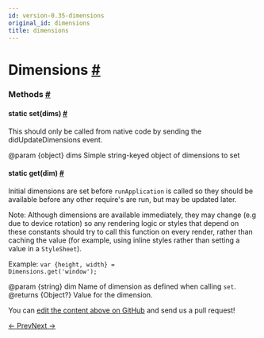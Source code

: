 ```yaml
---
id: version-0.35-dimensions
original_id: dimensions
title: dimensions
---
```

<a id="content"></a><h1><a class="anchor" name="dimensions"></a>Dimensions <a class="hash-link" href="docs/dimensions.html#dimensions">#</a></h1><div><div></div><span><h3><a class="anchor" name="methods"></a>Methods <a class="hash-link" href="docs/dimensions.html#methods">#</a></h3><div class="props"><div class="prop"><h4 class="methodTitle"><a class="anchor" name="set"></a><span class="methodType">static </span>set<span class="methodType">(dims)</span> <a class="hash-link" href="docs/dimensions.html#set">#</a></h4><div><p>This should only be called from native code by sending the
didUpdateDimensions event.</p><p>@param {object} dims Simple string-keyed object of dimensions to set</p></div></div><div class="prop"><h4 class="methodTitle"><a class="anchor" name="get"></a><span class="methodType">static </span>get<span class="methodType">(dim)</span> <a class="hash-link" href="docs/dimensions.html#get">#</a></h4><div><p>Initial dimensions are set before <code>runApplication</code> is called so they should
be available before any other require's are run, but may be updated later.</p><p>Note: Although dimensions are available immediately, they may change (e.g
due to device rotation) so any rendering logic or styles that depend on
these constants should try to call this function on every render, rather
than caching the value (for example, using inline styles rather than
setting a value in a <code>StyleSheet</code>).</p><p>Example: <code>var {height, width} = Dimensions.get('window');</code></p><p>@param {string} dim Name of dimension as defined when calling <code>set</code>.
@returns {Object?} Value for the dimension.</p></div></div></div></span></div><p class="edit-page-block">You can <a target="_blank" href="https://github.com/facebook/react-native/blob/master/Libraries/Utilities/Dimensions.js">edit the content above on GitHub</a> and send us a pull request!</p><div class="docs-prevnext"><a class="docs-prev" href="docs/datepickerandroid.html#content">← Prev</a><a class="docs-next" href="docs/easing.html#content">Next →</a></div>